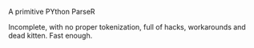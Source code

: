 A primitive PYthon ParseR

Incomplete, with no proper tokenization, full of hacks, workarounds and dead
kitten. Fast enough.

